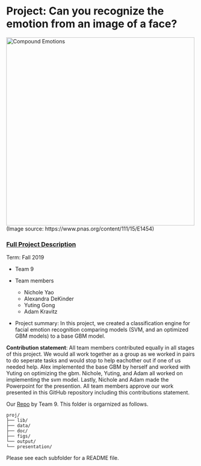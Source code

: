 # Project: Can you recognize the emotion from an image of a face? 
<img src="figs/CE.jpg" alt="Compound Emotions" width="500"/>
(Image source: https://www.pnas.org/content/111/15/E1454)

### [Full Project Description](doc/project3_desc.md)

Term: Fall 2019

+ Team 9
+ Team members
	+ Nichole Yao
	+ Alexandra DeKinder
	+ Yuting Gong
	+ Adam Kravitz


+ Project summary: In this project, we created a classification engine for facial emotion recognition comparing models (SVM, and an optimized GBM models) to a base GBM model.
	
**Contribution statement**: All team members contributed equally in all stages of this project. We would all work together as a group as we worked in pairs to do seperate tasks and would stop to help eachother out if one of us needed help. Alex implemented the base GBM by herself and worked with Yuting on optimizing the gbm. Nichole, Yuting, and Adam all worked on implementing the svm model. Lastly, Nichole and Adam made the Powerpoint for the presention. All team members approve our work presented in this GitHub repository including this contributions statement. 

Our [Repo](https://github.com/TZstatsADS/Fall2019-proj3-sec1--proj3-sec1-grp9) by Team 9. This folder is orgarnized as follows.

```
proj/
├── lib/
├── data/
├── doc/
├── figs/
└── output/
└── presentation/
```

Please see each subfolder for a README file.
